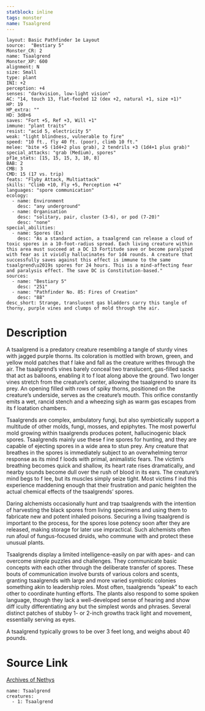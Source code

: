 ```yaml
---
statblock: inline
tags: monster
name: Tsaalgrend
---
```

```statblock
layout: Basic Pathfinder 1e Layout
source:  "Bestiary 5"
Monster_CR: 2
name: Tsaalgrend
Monster_XP: 600
alignment: N
size: Small
type: plant
INI: +2
perception: +4
senses: "darkvision, low-light vision"
AC: "14, touch 13, flat-footed 12 (dex +2, natural +1, size +1)"
HP: 19
HP_extra: ""
HD: 3d8+6
saves: "Fort +5, Ref +3, Will +1"
immune: "plant traits"
resist: "acid 5, electricity 5"
weak: "light blindness, vulnerable to fire"
speed: "10 ft., fly 40 ft. (poor), climb 10 ft."
melee: "bite +5 (1d4+2 plus grab), 2 tendrils +3 (1d4+1 plus grab)"
special_attacks: "grab (Medium), spores"
pf1e_stats: [15, 15, 15, 3, 10, 8]
BAB: 2
CMB: 3
CMD: 15 (17 vs. trip)
feats: "Flyby Attack, Multiattack"
skills: "Climb +10, Fly +5, Perception +4"
languages: "spore communication"
ecology:
  - name: Environment
    desc: "any underground"
  - name: Organisation
    desc: "solitary, pair, cluster (3-6), or pod (7-20)"
    desc: "none"
special_abilities:
  - name: Spores (Ex)
    desc: "As a standard action, a tsaalgrend can release a cloud of toxic spores in a 10-foot-radius spread. Each living creature within this area must succeed at a DC 13 Fortitude save or become paralyzed with fear as it vividly hallucinates for 1d4 rounds. A creature that successfully saves against this effect is immune to the same tsaalgrend\u2019s spores for 24 hours. This is a mind-affecting fear and paralysis effect. The save DC is Constitution-based."
sources:
  - name: "Bestiary 5"
    desc: "251"
  - name: "Pathfinder No. 85: Fires of Creation"
    desc: "88"
desc_short: Strange, translucent gas bladders carry this tangle of thorny, purple vines and clumps of mold through the air.
```
# Description
A tsaalgrend is a predatory creature resembling a tangle of sturdy vines with jagged purple thorns. Its coloration is mottled with brown, green, and yellow mold patches that f lake and fall as the creature writhes through the air. The tsaalgrend’s vines barely conceal two translucent, gas-filled sacks that act as balloons, enabling it to f loat along above the ground. Two longer vines stretch from the creature’s center, allowing the tsaalgrend to snare its prey. An opening filled with rows of spiky thorns, positioned on the creature’s underside, serves as the creature’s mouth. This orifice constantly emits a wet, rancid stench and a wheezing sigh as warm gas escapes from its f loatation chambers.

 Tsaalgrends are complex, ambulatory fungi, but also symbiotically support a multitude of other molds, fungi, mosses, and epiphytes. The most powerful mold growing within tsaalgrends produces potent, hallucinogenic black spores. Tsaalgrends mainly use these f ine spores for hunting, and they are capable of ejecting spores in a wide area to stun prey. Any creature that breathes in the spores is immediately subject to an overwhelming terror response as its mind f loods with primal, animalistic fears. The victim’s breathing becomes quick and shallow, its heart rate rises dramatically, and nearby sounds become dull over the rush of blood in its ears. The creature’s mind begs to f lee, but its muscles simply seize tight. Most victims f ind this experience maddening enough that their frustration and panic heighten the actual chemical effects of the tsaalgrends’ spores.

 Daring alchemists occasionally hunt and trap tsaalgrends with the intention of harvesting the black spores from living specimens and using them to fabricate new and potent inhaled poisons. Securing a living tsaalgrend is important to the process, for the spores lose potency soon after they are released, making storage for later use impractical. Such alchemists often run afoul of fungus-focused druids, who commune with and protect these unusual plants.

 Tsaalgrends display a limited intelligence-easily on par with apes- and can overcome simple puzzles and challenges. They communicate basic concepts with each other through the deliberate transfer of spores. These bouts of communication involve bursts of various colors and scents, granting tsaalgrends with large and more varied symbiotic colonies something akin to leadership roles. Most often, tsaalgrends “speak” to each other to coordinate hunting efforts. The plants also respond to some spoken language, though they lack a well-developed sense of hearing and show diff iculty differentiating any but the simplest words and phrases. Several distinct patches of stubby 1- or 2-inch growths track light and movement, essentially serving as eyes.

 A tsaalgrend typically grows to be over 3 feet long, and weighs about 40 pounds.
# Source Link
[Archives of Nethys](https://aonprd.com/MonsterDisplay.aspx?ItemName=Tsaalgrend)
```encounter-table
name: Tsaalgrend
creatures:
  - 1: Tsaalgrend
```
